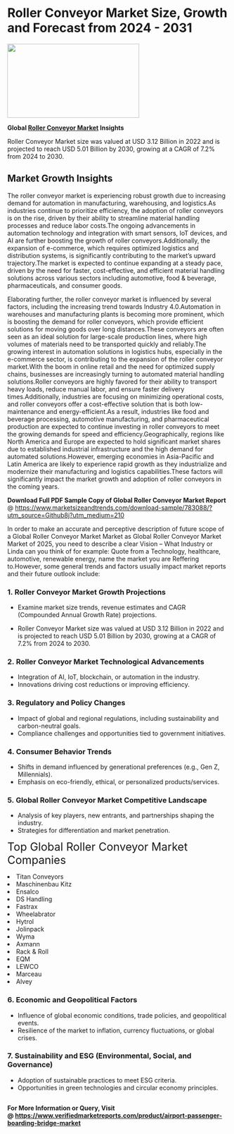 <H1>Roller Conveyor Market Size, Growth and Forecast from 2024 - 2031</H1><img class="aligncenter size-medium wp-image-584254" src="https://thirdeyenews.in/wp-content/uploads/2024/09/Global-Market-Research-300x168.jpeg" alt="" width="300" height="168" /><p><strong>Global&nbsp;<a href="https://www.marketsizeandtrends.com/download-sample/783088/?utm_source=Github8j?utm_medium=210">Roller Conveyor Market</a> Insights</strong></p><p>Roller Conveyor Market size was valued at USD 3.12 Billion in 2022 and is projected to reach USD 5.01 Billion by 2030, growing at a CAGR of 7.2% from 2024 to 2030.</p><p><h2>Market Growth Insights</h2> <p>The roller conveyor market is experiencing robust growth due to increasing demand for automation in manufacturing, warehousing, and logistics.As industries continue to prioritize efficiency, the adoption of roller conveyors is on the rise, driven by their ability to streamline material handling processes and reduce labor costs.The ongoing advancements in automation technology and integration with smart sensors, IoT devices, and AI are further boosting the growth of roller conveyors.Additionally, the expansion of e-commerce, which requires optimized logistics and distribution systems, is significantly contributing to the market’s upward trajectory.The market is expected to continue expanding at a steady pace, driven by the need for faster, cost-effective, and efficient material handling solutions across various sectors including automotive, food & beverage, pharmaceuticals, and consumer goods.</p> <p>Elaborating further, the roller conveyor market is influenced by several factors, including the increasing trend towards Industry 4.0.Automation in warehouses and manufacturing plants is becoming more prominent, which is boosting the demand for roller conveyors, which provide efficient solutions for moving goods over long distances.These conveyors are often seen as an ideal solution for large-scale production lines, where high volumes of materials need to be transported quickly and reliably.The growing interest in automation solutions in logistics hubs, especially in the e-commerce sector, is contributing to the expansion of the roller conveyor market.With the boom in online retail and the need for optimized supply chains, businesses are increasingly turning to automated material handling solutions.Roller conveyors are highly favored for their ability to transport heavy loads, reduce manual labor, and ensure faster delivery times.Additionally, industries are focusing on minimizing operational costs, and roller conveyors offer a cost-effective solution that is both low-maintenance and energy-efficient.As a result, industries like food and beverage processing, automotive manufacturing, and pharmaceutical production are expected to continue investing in roller conveyors to meet the growing demands for speed and efficiency.Geographically, regions like North America and Europe are expected to hold significant market shares due to established industrial infrastructure and the high demand for automated solutions.However, emerging economies in Asia-Pacific and Latin America are likely to experience rapid growth as they industrialize and modernize their manufacturing and logistics capabilities.These factors will significantly impact the market growth and adoption of roller conveyors in the coming years.</p> <p><span class=""><strong>Download Full PDF Sample Copy of Global Roller Conveyor Market Report</strong> @ <a href="https://www.marketsizeandtrends.com/download-sample/783088/?utm_source=Github8j?utm_medium=210" target="_blank">https://www.marketsizeandtrends.com/download-sample/783088/?utm_source=Github8j?utm_medium=210</a></span></p><p>In order to make an accurate and perceptive description of future scope of a Global&nbsp;Roller Conveyor Market Market as Global&nbsp;Roller Conveyor Market Market of 2025, you need to describe a clear Vision &ndash; What Industry or Linda can you think of for example: Quote from a Technology, healthcare, automotive, renewable energy, name the market you are Reffering to.However, some general trends and factors usually impact market reports and their future outlook include:</p><h3>1.&nbsp;<strong>Roller Conveyor Market Growth Projections</strong></h3><ul><li>Examine market size trends, revenue estimates and CAGR (Compounded Annual Growth Rate) projections.</li><li><p>Roller Conveyor Market size was valued at USD 3.12 Billion in 2022 and is projected to reach USD 5.01 Billion by 2030, growing at a CAGR of 7.2% from 2024 to 2030.</p></li></ul><h3>2.&nbsp;<strong>Roller Conveyor Market Technological Advancements</strong></h3><ul><li>Integration of AI, IoT, blockchain, or automation in the industry.</li><li>Innovations driving cost reductions or improving efficiency.</li></ul><h3>3.&nbsp;<strong>Regulatory and Policy Changes</strong></h3><ul><li>Impact of global and regional regulations, including sustainability and carbon-neutral goals.</li><li>Compliance challenges and opportunities tied to government initiatives.</li></ul><h3>4.&nbsp;<strong>Consumer Behavior Trends</strong></h3><ul><li>Shifts in demand influenced by generational preferences (e.g., Gen Z, Millennials).</li><li>Emphasis on eco-friendly, ethical, or personalized products/services.</li></ul><h3>5.&nbsp;<strong>Global Roller Conveyor Market Competitive Landscape</strong></h3><ul><li>Analysis of key players, new entrants, and partnerships shaping the industry.</li><li>Strategies for differentiation and market penetration.</li></ul><p data-pm-slice="1 1 []"><span style="color: inherit; font-family: inherit; font-size: 25px;">Top Global Roller Conveyor Market Companies</span></p><div class="" data-test-id=""><p><li>Titan Conveyors</li><li> Maschinenbau Kitz</li><li> Ensalco</li><li> DS Handling</li><li> Fastrax</li><li> Wheelabrator</li><li> Hytrol</li><li> Jolinpack</li><li> Wyma</li><li> Axmann</li><li> Rack & Roll</li><li> EQM</li><li> LEWCO</li><li> Marceau</li><li> Alvey</li></p></div><h3>6.&nbsp;<strong>Economic and Geopolitical Factors</strong></h3><ul><li>Influence of global economic conditions, trade policies, and geopolitical events.</li><li>Resilience of the market to inflation, currency fluctuations, or global crises.</li></ul><h3>7.&nbsp;<strong>Sustainability and ESG (Environmental, Social, and Governance)</strong></h3><ul><li>Adoption of sustainable practices to meet ESG criteria.</li><li>Opportunities in green technologies and circular economy principles.</li></ul><h2><strong style="font-size: 14px;">For More Information or Query, Visit @&nbsp;</strong><a style="background-color: #ffffff; font-size: 14px;" href="https://www.marketsizeandtrends.com/report/roller-conveyor-market/" target="_blank">https://www.verifiedmarketreports.com/product/airport-passenger-boarding-bridge-market</a></h2>